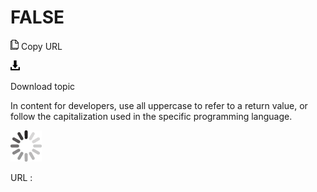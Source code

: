 # FALSE

![Copy URL](media/false/Copy.png)
Copy URL

![Download](media/false/Download.png)

Download topic

In
content for developers, use all uppercase to refer to a return value,
or follow the capitalization used in the specific programming
language.

![In progress](media/false/activity-large.gif)

URL :
